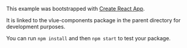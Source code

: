 This example was bootstrapped with [Create React App](https://github.com/facebook/create-react-app).

It is linked to the vlue-components package in the parent directory for development purposes.

You can run `npm install` and then `npm start` to test your package.
